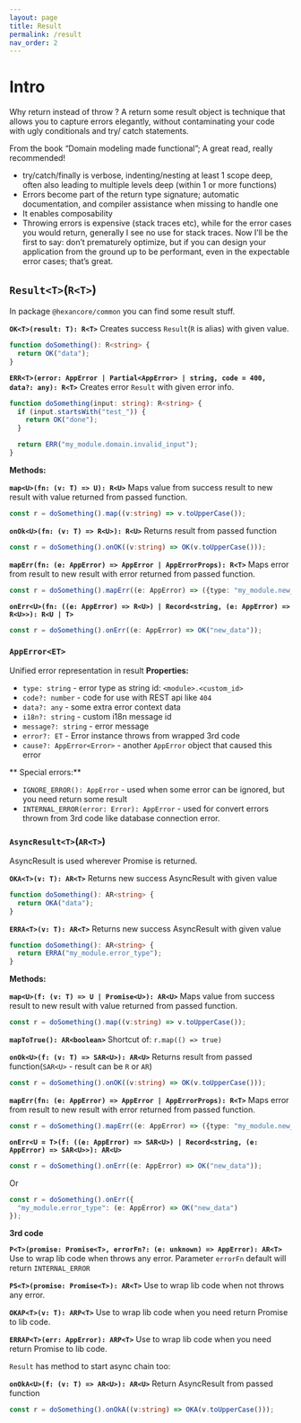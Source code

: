 ```yaml
---
layout: page
title: Result
permalink: /result
nav_order: 2
---
```


# Intro
Why return instead of throw ?
A return some result object is technique that allows you to capture errors elegantly, without contaminating your code with ugly conditionals and try/ catch statements.

From the book “Domain modeling made functional”; A great read, really recommended!

- try/catch/finally is verbose, indenting/nesting at least 1 scope deep, often also leading to multiple levels deep (within 1 or more functions)
- Errors become part of the return type signature; automatic documentation, and compiler assistance when missing to handle one
- It enables composability
- Throwing errors is expensive (stack traces etc), while for the error cases you would return, generally I see no use for stack traces. Now I’ll be the first to say: don’t prematurely optimize, but if you can design your application from the ground up to be performant, even in the expectable error cases; that’s great.

## `Result<T>`(`R<T>`)
In package `@hexancore/common` you can find some result stuff.

**`OK<T>(result: T): R<T>`**
Creates success `Result`(`R` is alias) with given value.
```ts
function doSomething(): R<string> {
  return OK("data");
}
```

**`ERR<T>(error: AppError | Partial<AppError> | string, code = 400, data?: any): R<T>`**
Creates error `Result` with given error info.
```ts
function doSomething(input: string): R<string> {
  if (input.startsWith("test_")) {
    return OK("done");
  }

  return ERR("my_module.domain.invalid_input");
}
```

**Methods:**

**`map<U>(fn: (v: T) => U): R<U>`**
Maps value from success result to new result with value returned from passed function.
```ts
const r = doSomething().map((v:string) => v.toUpperCase());
```

**`onOk<U>(fn: (v: T) => R<U>): R<U>`**
Returns result from passed function
```ts
const r = doSomething().onOK((v:string) => OK(v.toUpperCase()));
```

**`mapErr(fn: (e: AppError) => AppError | AppErrorProps): R<T>`**
Maps error from result to new result with error returned from passed function.
```ts
const r = doSomething().mapErr((e: AppError) => ({type: "my_module.new_error_type", code: 400}));
```

**`onErr<U>(fn: ((e: AppError) => R<U>) | Record<string, (e: AppError) => R<U>>): R<U | T>`**
```ts
const r = doSomething().onErr((e: AppError) => OK("new_data"));
```

### `AppError<ET>`
Unified error representation in result
**Properties:**
- `type: string` - error type as string id: `<module>.<custom_id>`
- `code?: number` - code for use with REST api like `404`
- `data?: any` - some extra error context data
- `i18n?: string` - custom i18n message id
- `message?: string` - error message
- `error?: ET` - Error instance throws from wrapped 3rd code
- `cause?: AppError<Error>` -  another `AppError` object that caused this error

** Special errors:**

- `IGNORE_ERROR(): AppError` - used when some error can be ignored, but you need return some result
- `INTERNAL_ERROR(error: Error): AppError` - used for convert errors thrown from 3rd code like database connection error.

### `AsyncResult<T>`(`AR<T>`)
AsyncResult is used wherever Promise is returned.

**`OKA<T>(v: T): AR<T>`**
Returns new success AsyncResult with given value
```ts
function doSomething(): AR<string> {
  return OKA("data");
}
```

**`ERRA<T>(v: T): AR<T>`**
Returns new success AsyncResult with given value
```ts
function doSomething(): AR<string> {
  return ERRA("my_module.error_type");
}
```

**Methods:**

**`map<U>(f: (v: T) => U | Promise<U>): AR<U>`**
Maps value from success result to new result with value returned from passed function.
```ts
const r = doSomething().map((v:string) => v.toUpperCase());
```

**`mapToTrue(): AR<boolean>`**
Shortcut of: `r.map(() => true)`

**`onOk<U>(f: (v: T) => SAR<U>): AR<U>`**
Returns result from passed function(`SAR<U>` - result can be `R` or `AR`)

```ts
const r = doSomething().onOK((v:string) => OK(v.toUpperCase()));
```

**`mapErr(fn: (e: AppError) => AppError | AppErrorProps): R<T>`**
Maps error from result to new result with error returned from passed function.
```ts
const r = doSomething().mapErr((e: AppError) => ({type: "my_module.new_error_type", code: 400}));
```

**`onErr<U = T>(f: ((e: AppError) => SAR<U>) | Record<string, (e: AppError) => SAR<U>>): AR<U>`**
```ts
const r = doSomething().onErr((e: AppError) => OK("new_data"));
```
Or
```ts
const r = doSomething().onErr({
  "my_module.error_type": (e: AppError) => OK("new_data")
});
```

**3rd code**

**`P<T>(promise: Promise<T>, errorFn?: (e: unknown) => AppError): AR<T>`**
Use to wrap lib code when throws any error.
Parameter `errorFn` default will return `INTERNAL_ERROR`


**`PS<T>(promise: Promise<T>): AR<T>`**
Use to wrap lib code when not throws any error.

**`OKAP<T>(v: T): ARP<T>`**
Use to wrap lib code when you need return Promise<T> to lib code.

**`ERRAP<T>(err: AppError): ARP<T>`**
Use to wrap lib code when you need return Promise<T> to lib code.

`Result` has method to start async chain too:

**`onOkA<U>(f: (v: T) => AR<U>): AR<U>`**
Return AsyncResult from passed function
```ts
const r = doSomething().onOkA((v:string) => OKA(v.toUpperCase()));
```




